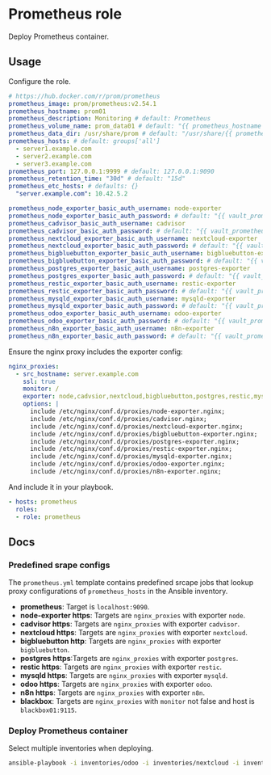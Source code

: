 # Prometheus role

Deploy Prometheus container.

## Usage

Configure the role.

```yml
# https://hub.docker.com/r/prom/prometheus
prometheus_image: prom/prometheus:v2.54.1
prometheus_hostname: prom01
prometheus_description: Monitoring # default: Prometheus
prometheus_volume_name: prom_data01 # default: "{{ prometheus_hostname }}"
prometheus_data_dir: /usr/share/prom # default: "/usr/share/{{ prometheus_hostname }}"
prometheus_hosts: # default: groups['all']
  - server1.example.com
  - server2.example.com
  - server3.example.com
prometheus_port: 127.0.0.1:9999 # default: 127.0.0.1:9090
prometheus_retention_time: "30d" # default: "15d"
prometheus_etc_hosts: # defaults: {}
  "server.example.com": 10.42.5.2

prometheus_node_exporter_basic_auth_username: node-exporter
prometheus_node_exporter_basic_auth_password: # default: "{{ vault_prometheus_node_exporter_basic_auth_password }}"
prometheus_cadvisor_basic_auth_username: cadvisor
prometheus_cadvisor_basic_auth_password: # default: "{{ vault_prometheus_cadvisor_basic_auth_password }}"
prometheus_nextcloud_exporter_basic_auth_username: nextcloud-exporter
prometheus_nextcloud_exporter_basic_auth_password: # default: "{{ vault_prometheus_nextcloud_exporter_basic_auth_password }}"
prometheus_bigbluebutton_exporter_basic_auth_username: bigbluebutton-exporter
prometheus_bigbluebutton_exporter_basic_auth_password: # default: "{{ vault_prometheus_bigbluebutton_exporter_basic_auth_password }}"
prometheus_postgres_exporter_basic_auth_username: postgres-exporter
prometheus_postgres_exporter_basic_auth_password: # default: "{{ vault_prometheus_postgres_exporter_basic_auth_password }}"
prometheus_restic_exporter_basic_auth_username: restic-exporter
prometheus_restic_exporter_basic_auth_password: # default: "{{ vault_prometheus_restic_server_basic_auth_password }}"
prometheus_mysqld_exporter_basic_auth_username: mysqld-exporter
prometheus_mysqld_exporter_basic_auth_password: # default: "{{ vault_prometheus_mysqld_exporter_basic_auth_password }}"
prometheus_odoo_exporter_basic_auth_username: odoo-exporter
prometheus_odoo_exporter_basic_auth_password: # default: "{{ vault_prometheus_odoo_exporter_basic_auth_password }}"
prometheus_n8n_exporter_basic_auth_username: n8n-exporter
prometheus_n8n_exporter_basic_auth_password: # default: "{{ vault_prometheus_n8n_exporter_basic_auth_password }}"
```

Ensure the nginx proxy includes the exporter config:

```yml
nginx_proxies:
  - src_hostname: server.example.com
    ssl: true
    monitor: /
    exporter: node,cadvsior,nextcloud,bigbluebutton,postgres,restic,mysqld,odoo
    options: |
      include /etc/nginx/conf.d/proxies/node-exporter.nginx;
      include /etc/nginx/conf.d/proxies/cadvisor.nginx;
      include /etc/nginx/conf.d/proxies/nextcloud-exporter.nginx;
      include /etc/nginx/conf.d/proxies/bigbluebutton-exporter.nginx;
      include /etc/nginx/conf.d/proxies/postgres-exporter.nginx;
      include /etc/nginx/conf.d/proxies/restic-exporter.nginx;
      include /etc/nginx/conf.d/proxies/mysqld-exporter.nginx;
      include /etc/nginx/conf.d/proxies/odoo-exporter.nginx;
      include /etc/nginx/conf.d/proxies/n8n-exporter.nginx;
```


And include it in your playbook.

```yml
- hosts: prometheus
  roles:
  - role: prometheus
```

## Docs

### Predefined srape configs

The `prometheus.yml` template contains predefined srcape jobs that lookup proxy configurations of `prometheus_hosts` in the Ansible inventory.

* **prometheus**: Target is `localhost:9090`.
* **node-exporter https**: Targets are `nginx_proxies` with exporter `node`.
* **cadvisor https**: Targets are `nginx_proxies` with exporter `cadvisor`.
* **nextcloud https**: Targets are `nginx_proxies` with exporter `nextcloud`.
* **bigbluebutton http**: Targets are `nginx_proxies` with exporter `bigbluebutton`.
* **postgres https**:Targets are `nginx_proxies` with exporter `postgres`.
* **restic https**: Targets are `nginx_proxies` with exporter `restic`.
* **mysqld https**: Targets are `nginx_proxies` with exporter `mysqld`.
* **odoo https**: Targets are `nginx_proxies` with exporter `odoo`.
* **n8n https**: Targets are `nginx_proxies` with exporter `n8n`.
* **blackbox**: Targets are `nginx_proxies` with `monitor` not false and host is `blackbox01:9115`.

### Deploy Prometheus container

Select multiple inventories when deploying.

```bash
ansible-playbook -i inventories/odoo -i inventories/nextcloud -i inventories/setup plays/setup.yml -l prometheus -t prometheus
```
